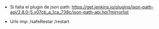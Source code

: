 * Si falta el plugin de json path:
https://get.jenkins.io/plugins/json-path-api/2.8.0-5.v07cb_a_1ca_738c/json-path-api.hpi?mirrorlist

* Urls imp:
/safeRestar
/restart